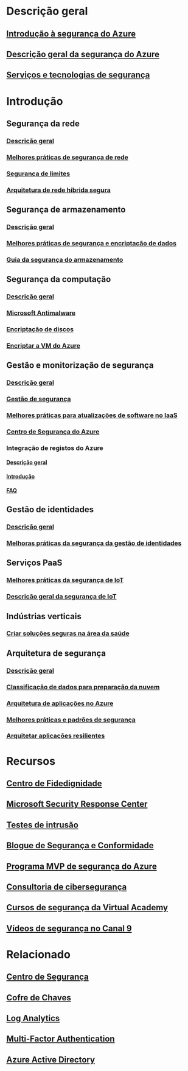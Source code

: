 # Descrição geral
## [Introdução à segurança do Azure](azure-security-getting-started.md)
## [Descrição geral da segurança do Azure](security-get-started-overview.md)
## [Serviços e tecnologias de segurança](azure-security-services-technologies.md)

# Introdução
## Segurança da rede
### [Descrição geral](security-network-overview.md)
### [Melhores práticas de segurança de rede](azure-security-network-security-best-practices.md)
### [Segurança de limites](../best-practices-network-security.md?toc=%2fazure%2fsecurity%2ftoc.json)
### [Arquitetura de rede híbrida segura](../guidance/guidance-iaas-ra-secure-vnet-hybrid.md?toc=%2fazure%2fsecurity%2ftoc.json)
## Segurança de armazenamento
### [Descrição geral](security-storage-overview.md)
### [Melhores práticas de segurança e encriptação de dados](azure-security-data-encryption-best-practices.md)
### [Guia da segurança do armazenamento](../storage/storage-security-guide.md?toc=%2fazure%2fsecurity%2ftoc.json)
## Segurança da computação
### [Descrição geral](security-virtual-machines-overview.md)
### [Microsoft Antimalware](azure-security-antimalware.md)
### [Encriptação de discos](azure-security-disk-encryption.md)
### [Encriptar a VM do Azure](../security-center/security-center-disk-encryption.md?toc=%2fazure%2fsecurity%2ftoc.json)
## Gestão e monitorização de segurança
### [Descrição geral](security-management-and-monitoring-overview.md)
### [Gestão de segurança](azure-security-management.md)
### [Melhores práticas para atualizações de software no IaaS](azure-security-best-practices-software-updates-iaas.md)
### [Centro de Segurança do Azure](../security-center/security-center-intro.md?toc=%2fazure%2fsecurity%2ftoc.json)
### Integração de registos do Azure
#### [Descrição geral](security-azure-log-integration-overview.md)
#### [Introdução](security-azure-log-integration-get-started.md)
#### [FAQ](security-azure-log-integration-faq.md)
## Gestão de identidades
### [Descrição geral](security-identity-management-overview.md)
### [Melhoras práticas da segurança da gestão de identidades](azure-security-identity-management-best-practices.md)
## Serviços PaaS
### [Melhores práticas da segurança de IoT](azure-security-iot-best-practices.md)
### [Descrição geral da segurança de IoT](security-internet-of-things-overview.md)
## Indústrias verticais
### [Criar soluções seguras na área da saúde](security-health-care-solution.md)
## Arquitetura de segurança
### [Descrição geral](azure-security-architecture-overview.md)
### [Classificação de dados para preparação da nuvem](azure-security-data-classification.md)
### [Arquitetura de aplicações no Azure](security-application-architecture-on-azure.md)
### [Melhores práticas e padrões de segurança](security-best-practices-and-patterns.md)
### [Arquitetar aplicações resilientes](../resiliency/resiliency-disaster-recovery-high-availability-azure-applications.md?toc=%2fazure%2fsecurity%2ftoc.json)

# Recursos
## [Centro de Fidedignidade](security-microsoft-trust-center.md)
## [Microsoft Security Response Center](azure-security-response-center.md)
## [Testes de intrusão](azure-security-pen-testing.md)
## [Blogue de Segurança e Conformidade](http://blogs.msdn.com/b/azuresecurity/)
## [Programa MVP de segurança do Azure](azure-security-mvp.md)
## [Consultoria de cibersegurança](azure-security-cyber-services.md)
## [Cursos de segurança da Virtual Academy](security-microsoft-virtual-academy.md)
## [Vídeos de segurança no Canal 9](security-channel-nine.md)

# Relacionado
## [Centro de Segurança](../security-center/security-center-intro.md?toc=%2fazure%2fsecurity-center%2ftoc.json)
## [Cofre de Chaves](../key-vault/key-vault-whatis.md)
## [Log Analytics](../log-analytics/log-analytics-overview.md)
## [Multi-Factor Authentication](../multi-factor-authentication/multi-factor-authentication.md)
## [Azure Active Directory](../active-directory/active-directory-whatis.md)


<!--HONumber=Nov16_HO2-->


